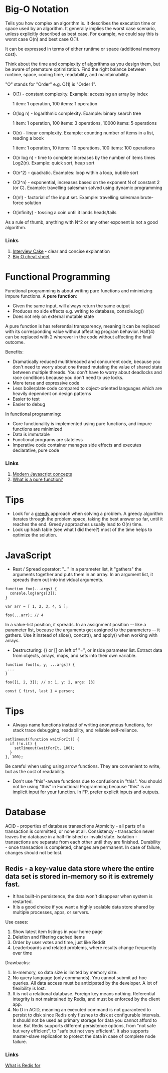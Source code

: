 # Big-O Notation
Tells you how complex an algorithm is. It describes the execution time or space used by an algorithm. It generally implies the worst case scenario, unless explicitly described as best case. For example, we could say this is worst case O(n) and best case O(1).

It can be expressed in terms of either runtime or space (additional memory cost).

Think about the time and complexity of algorithms as you design them, but be aware of premature optimization. Find the right balance between runtime, space, coding time, readability, and maintainability.

"O" stands for "Order" e.g. O(1) is "Order 1".

- O(1) - constant complexity. Example: accessing an array by index

  1 item: 1 operation, 100 items: 1 operation

- O(log n) - logarithmic complexity. Example: binary search tree

  1 item: 1 operation, 100 items: 3 operations, 10000 items: 5 operations

- O(n) - linear complexity. Example: counting number of items in a list, reading a book

  1 item: 1 operation, 10 items: 10 operations, 100 items: 100 operations

- O(n log n) - time to complete increases by the number of items times Log2(n). Example: quick sort, heap sort

- O(n^2) - quadratic. Examples: loop within a loop, bubble sort

- O(2^n) - exponential, increases based on the exponent N of constant 2 (or C). Example: travelling salesman solved using dynamic programming 

- O(n!) - factorial of the input set. Example: travelling salesman brute-force solution

- O(infinity) - tossing a coin until it lands heads/tails

As a rule of thumb, anything with N^2 or any other exponent is not a good algorithm.

### Links
1. [Interview Cake](https://www.interviewcake.com/article/javascript/big-o-notation-time-and-space-complexity) - clear and concise explanation
2. [Big O cheat sheet](http://bigocheatsheet.com/)

# Functional Programming
Functional programming is about writing pure functions and minimizing impure functions.
A **pure function**:
- Given the same input, will always return the same output
- Produces no side effects e.g. writing to database, console.log()
- Does not rely on external mutable state

A pure function is has referential transparency, meaning it can be replaced with its corresponding value without affecting program behavior. Half(4) can be replaced with 2 wherever in the code without affecting the final outcome.

Benefits:
- Dramatically reduced multithreaded and concurrent code, because you don't need to worry about one thread mutating the value of shared state between multiple threads. You don't have to worry about deadlocks and race conditions because you don't need to use locks.
- More terse and expressive code
- Less boilerplate code compared to object-oriented languages which are heavily dependent on design patterns
- Easier to test
- Easier to debug

In functional programming:
- Core functionality is implemented using pure functions, and impure functions are minimized
- Data is immutable
- Functional programs are stateless
- Imperative code container manages side effects and executes declarative, pure code

### Links
1. [Modern Javascript concepts](https://auth0.com/blog/glossary-of-modern-javascript-concepts/)
2. [What is a pure function?](https://medium.com/javascript-scene/master-the-javascript-interview-what-is-a-pure-function-d1c076bec976)

# Tips
- Look for a [greedy](https://en.wikipedia.org/wiki/Greedy_algorithm) approach when solving a problem. A greedy algorithm iterates through the problem space, taking the best answer so far, until it reaches the end. Greedy approaches usually lead to O(n) time.
- Look up hash table (see what I did there?) most of the time helps to optimize the solution.

# JavaScript
- Rest / Spread operator: "..."
In a parameter list, it "gathers" the arguments together and puts them in an array. In an argument list, it spreads them out into individual arguments.
```
function foo(...args) {
  console.log(args[3]);
}

var arr = [ 1, 2, 3, 4, 5 ];

foo(...arr); // 4
```
In a value-list position, it spreads. In an assignment position -- like a parameter list, because the arguments get assigned to the parameters -- it gathers. Use it instead of slice(), concat(), and apply() when working with arrays.

- Destructuring: {} or [] on left of "=", or inside parameter list.
Extract data from objects, arrays, maps, and sets into their own variable.
```
function foo([x, y, ...args]) {
 ...
}

foo([1, 2, 3]); // x: 1, y: 2, args: [3]

const { first, last } = person;
```

# Tips
- Always name functions instead of writing anonymous functions, for stack trace debugging, readability, and reliable self-reliance.
```
setTimeout(function waitForIt() {
  if (!o.it) {
    setTimeout(waitForIt, 100);
  }
}, 100);
```
Be careful when using using arrow functions. They are convenient to write, but as the cost of readability.

- Don't use "this"-aware functions due to confusions in "this". You should not be using "this" in Functional Programming because "this" is an implicit input for your function. In FP, prefer explicit inputs and outputs. 

# Database
ACID - properties of database transactions
Atomicity - all parts of a transaction is committed, or none at all.
Consistency - transaction never leaves the database in a half-finished or invalid state.
Isolation - transactions are separate from each other until they are finished.
Durability - once transaction is completed, changes are permanent. In case of failure, changes should not be lost.

## Redis - a key-value data store where the entire data set is stored in-memory so it is extremely fast.
- It has built-in persistence, the data won't disappear when system is restarted.
- It is a good choice if you want a highly scalable data store shared by multiple processes, apps, or servers.

Use cases:
1. Show latest item listings in your home page
2. Deletion and filtering cached items
3. Order by user votes and time, just like Reddit
4. Leaderboards and related problems, where results change frequently over time

Drawbacks:
1. In-memory, so data size is limited by memory size.
2. No query language (only commands). You cannot submit ad-hoc queries. All data access must be anticipated by the developer. A lot of flexibility is lost.
3. It is not a relational database. Foreign key means nothing. Referential integrity is not maintained by Redis, and must be enforced by the client app.
4. No D in ACID, meaning an executed command is not guaranteed to persist to disk since Redis only flushes to disk at configurable intervals. It should not be used as primary storage for data you cannot afford to lose. But Redis supports different persistence options, from "not safe but very efficient", to "safe but not very efficient". It also supports master-slave replication to protect the data in case of complete node failure.

### Links
[What is Redis for](https://stackoverflow.com/questions/7888880/what-is-redis-and-what-do-i-use-it-for)
